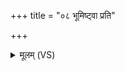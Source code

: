 +++
title = "०८ भूमिष्ट्वा प्रति"

+++
<details><summary>मूलम् (VS)</summary>

भूमि॑ष्ट्वा॒ प्रति॑ गृह्णात्व॒न्तरि॑क्षमि॒दं म॒हत्।  
माहं प्रा॒णेन॒ मात्मना॒ मा प्र॒जया॑ प्रति॒गृह्य॒ वि रा॑धिषि ॥
</details>